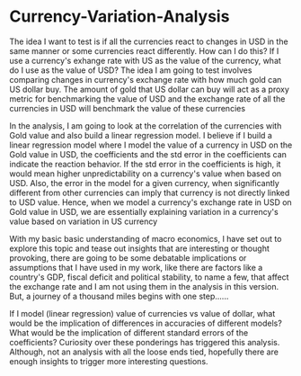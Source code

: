 # Currency-Variation-Analysis
The idea I want to test is if all the currencies react to changes in USD in the same manner or some currencies react differently. How can I do this? If I use a currency's exhange rate with US as the value of the currency, what do I use as the value of USD?
The idea I am going to test involves comparing changes in currency's exchange rate with how much gold can US dollar buy. The amount of gold that US dollar can buy will act as a proxy metric for benchmarking the value of USD and the exchange rate of all the currencies in USD will benchmark the value of these currencies

In the analysis, I am going to look at the correlation of the currencies with Gold value and also build a linear regression model. I believe if I build a linear regression model where I model the value of a currency in USD on the Gold value in USD, the coefficients and the std error in the coefficients can indicate the reaction behavior. If the std error in the coefficients is high, it would mean higher unpredictability on a currency's value when based on USD. Also, the error in the model for a given currency, when significantly different from other currencies can imply that currency is not directly linked to USD value. Hence, when we model a currency's exchange rate in USD on Gold value in USD, we are essentially explaining variation in a currency's value based on variation in US currency

With my basic basic understanding of macro economics, I have set out to explore this topic and tease out insights that are interesting or thought provoking, there are going to be some debatable implications or assumptions that I have used in my work, like there are factors like a country's GDP, fiscal deficit and political stability, to name a few, that affect the exchange rate and I am not using them in the analysis in this version. But, a journey of a thousand miles begins with one step......

If I model (linear regression) value of currencies vs value of dollar, what would be the implication of differences in accuracies of different models? What would be the implication of different standard errors of the coefficients? Curiosity over these ponderings has triggered this analysis. Although, not an analysis with all the loose ends tied, hopefully there are enough insights to trigger more interesting questions.
